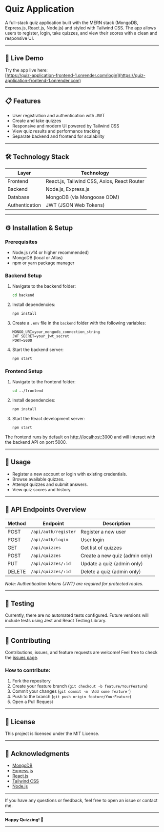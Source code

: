# Quiz Application

A full-stack quiz application built with the MERN stack (MongoDB, Express.js, React.js, Node.js) and styled with Tailwind CSS. The app allows users to register, login, take quizzes, and view their scores with a clean and responsive UI.

---

## 🚀 Live Demo

Try the app live here:  
[https://quiz-application-frontend-1.onrender.com/login](https://quiz-application-frontend-1.onrender.com)

---

## 📋 Features

- User registration and authentication with JWT
- Create and take quizzes
- Responsive and modern UI powered by Tailwind CSS
- View quiz results and performance tracking
- Separate backend and frontend for scalability

---

## 🛠 Technology Stack

| Layer     | Technology                  |
|-----------|-----------------------------|
| Frontend  | React.js, Tailwind CSS, Axios, React Router |
| Backend   | Node.js, Express.js         |
| Database  | MongoDB (via Mongoose ODM)  |
| Authentication | JWT (JSON Web Tokens)   |

---

## ⚙️ Installation & Setup

### Prerequisites

- Node.js (v14 or higher recommended)
- MongoDB (local or Atlas)
- npm or yarn package manager

### Backend Setup

1. Navigate to the backend folder:

   ```bash
   cd backend

2. Install dependencies:

   ```bash
   npm install
   ```

3. Create a `.env` file in the `backend` folder with the following variables:

   ```env
   MONGO_URI=your_mongodb_connection_string
   JWT_SECRET=your_jwt_secret
   PORT=5000
   ```

4. Start the backend server:

   ```bash
   npm start
   ```

### Frontend Setup

1. Navigate to the frontend folder:

   ```bash
   cd ../frontend
   ```

2. Install dependencies:

   ```bash
   npm install
   ```

3. Start the React development server:

   ```bash
   npm start
   ```

The frontend runs by default on [http://localhost:3000](http://localhost:3000) and will interact with the backend API on port 5000.

---

## 📖 Usage

* Register a new account or login with existing credentials.
* Browse available quizzes.
* Attempt quizzes and submit answers.
* View quiz scores and history.

---

## 🔗 API Endpoints Overview

| Method | Endpoint             | Description                    |
| ------ | -------------------- | ------------------------------ |
| POST   | `/api/auth/register` | Register a new user            |
| POST   | `/api/auth/login`    | User login                     |
| GET    | `/api/quizzes`       | Get list of quizzes            |
| POST   | `/api/quizzes`       | Create a new quiz (admin only) |
| PUT    | `/api/quizzes/:id`   | Update a quiz (admin only)     |
| DELETE | `/api/quizzes/:id`   | Delete a quiz (admin only)     |

*Note: Authentication tokens (JWT) are required for protected routes.*

---

## 🧪 Testing

Currently, there are no automated tests configured. Future versions will include tests using Jest and React Testing Library.

---

## 🤝 Contributing

Contributions, issues, and feature requests are welcome!
Feel free to check the [issues page](https://github.com/Popie52/Quiz_Application/issues).

### How to contribute:

1. Fork the repository
2. Create your feature branch (`git checkout -b feature/YourFeature`)
3. Commit your changes (`git commit -m 'Add some feature'`)
4. Push to the branch (`git push origin feature/YourFeature`)
5. Open a Pull Request

---

## 📜 License

This project is licensed under the MIT License.

---

## 🙏 Acknowledgments

* [MongoDB](https://www.mongodb.com/)
* [Express.js](https://expressjs.com/)
* [React.js](https://reactjs.org/)
* [Tailwind CSS](https://tailwindcss.com/)
* [Node.js](https://nodejs.org/)

---

If you have any questions or feedback, feel free to open an issue or contact me.

---

**Happy Quizzing! 🎉**


---
